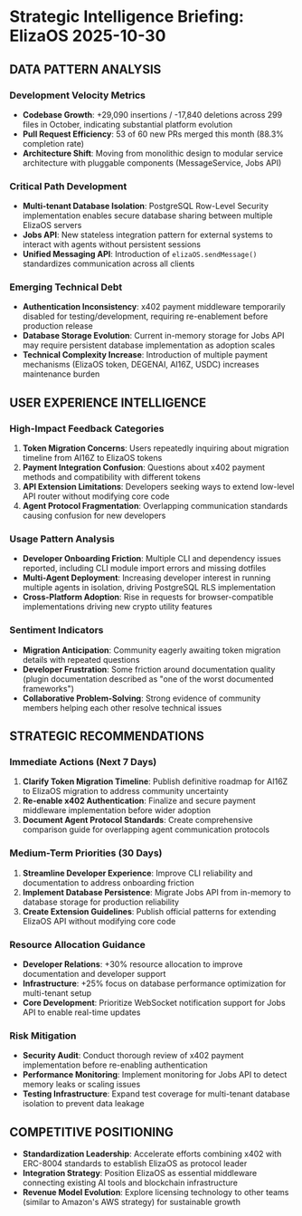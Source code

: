 # Strategic Intelligence Briefing: ElizaOS 2025-10-30

## DATA PATTERN ANALYSIS

### Development Velocity Metrics
- **Codebase Growth**: +29,090 insertions / -17,840 deletions across 299 files in October, indicating substantial platform evolution
- **Pull Request Efficiency**: 53 of 60 new PRs merged this month (88.3% completion rate)
- **Architecture Shift**: Moving from monolithic design to modular service architecture with pluggable components (MessageService, Jobs API)

### Critical Path Development
- **Multi-tenant Database Isolation**: PostgreSQL Row-Level Security implementation enables secure database sharing between multiple ElizaOS servers
- **Jobs API**: New stateless integration pattern for external systems to interact with agents without persistent sessions
- **Unified Messaging API**: Introduction of `elizaOS.sendMessage()` standardizes communication across all clients

### Emerging Technical Debt
- **Authentication Inconsistency**: x402 payment middleware temporarily disabled for testing/development, requiring re-enablement before production release
- **Database Storage Evolution**: Current in-memory storage for Jobs API may require persistent database implementation as adoption scales
- **Technical Complexity Increase**: Introduction of multiple payment mechanisms (ElizaOS token, DEGENAI, AI16Z, USDC) increases maintenance burden

## USER EXPERIENCE INTELLIGENCE

### High-Impact Feedback Categories
1. **Token Migration Concerns**: Users repeatedly inquiring about migration timeline from AI16Z to ElizaOS tokens
2. **Payment Integration Confusion**: Questions about x402 payment methods and compatibility with different tokens
3. **API Extension Limitations**: Developers seeking ways to extend low-level API router without modifying core code
4. **Agent Protocol Fragmentation**: Overlapping communication standards causing confusion for new developers

### Usage Pattern Analysis
- **Developer Onboarding Friction**: Multiple CLI and dependency issues reported, including CLI module import errors and missing dotfiles 
- **Multi-Agent Deployment**: Increasing developer interest in running multiple agents in isolation, driving PostgreSQL RLS implementation
- **Cross-Platform Adoption**: Rise in requests for browser-compatible implementations driving new crypto utility features

### Sentiment Indicators
- **Migration Anticipation**: Community eagerly awaiting token migration details with repeated questions
- **Developer Frustration**: Some friction around documentation quality (plugin documentation described as "one of the worst documented frameworks")
- **Collaborative Problem-Solving**: Strong evidence of community members helping each other resolve technical issues

## STRATEGIC RECOMMENDATIONS

### Immediate Actions (Next 7 Days)
1. **Clarify Token Migration Timeline**: Publish definitive roadmap for AI16Z to ElizaOS migration to address community uncertainty
2. **Re-enable x402 Authentication**: Finalize and secure payment middleware implementation before wider adoption
3. **Document Agent Protocol Standards**: Create comprehensive comparison guide for overlapping agent communication protocols

### Medium-Term Priorities (30 Days)
1. **Streamline Developer Experience**: Improve CLI reliability and documentation to address onboarding friction
2. **Implement Database Persistence**: Migrate Jobs API from in-memory to database storage for production reliability
3. **Create Extension Guidelines**: Publish official patterns for extending ElizaOS API without modifying core code

### Resource Allocation Guidance
- **Developer Relations**: +30% resource allocation to improve documentation and developer support
- **Infrastructure**: +25% focus on database performance optimization for multi-tenant setup
- **Core Development**: Prioritize WebSocket notification support for Jobs API to enable real-time updates

### Risk Mitigation
- **Security Audit**: Conduct thorough review of x402 payment implementation before re-enabling authentication
- **Performance Monitoring**: Implement monitoring for Jobs API to detect memory leaks or scaling issues
- **Testing Infrastructure**: Expand test coverage for multi-tenant database isolation to prevent data leakage

## COMPETITIVE POSITIONING
- **Standardization Leadership**: Accelerate efforts combining x402 with ERC-8004 standards to establish ElizaOS as protocol leader
- **Integration Strategy**: Position ElizaOS as essential middleware connecting existing AI tools and blockchain infrastructure
- **Revenue Model Evolution**: Explore licensing technology to other teams (similar to Amazon's AWS strategy) for sustainable growth